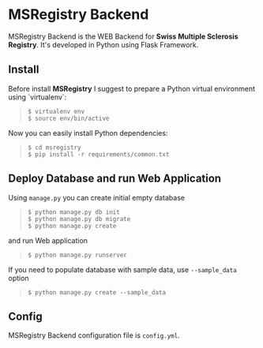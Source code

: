 MSRegistry Backend
==================

MSRegistry Backend is the WEB Backend for **Swiss Multiple Sclerosis
Registry**. It's developed in Python using Flask Framework.

Install
-------

Before install **MSRegistry** I suggest to prepare a Python virtual
environment using \`virtualenv\`:

>     $ virtualenv env
>     $ source env/bin/active

Now you can easily install Python dependencies:

>     $ cd msregistry
>     $ pip install -r requirements/common.txt

Deploy Database and run Web Application
---------------------------------------

Using `manage.py` you can create initial empty database

>     $ python manage.py db init
>     $ python manage.py db migrate
>     $ python manage.py create

and run Web application

>     $ python manage.py runserver

If you need to populate database with sample data, use `--sample_data`
option

>     $ python manage.py create --sample_data

Config
------

MSRegistry Backend configuration file is `config.yml`.
